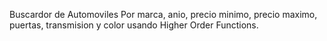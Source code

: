 Buscardor de Automoviles
Por marca, anio, precio minimo, precio maximo, puertas, transmision y color usando Higher Order Functions.


